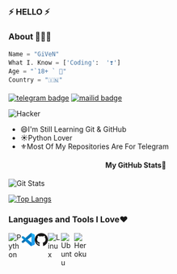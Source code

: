 ### ⚡ HELLO ⚡

### About 🙋🏻‍♂️
```python
Name = "GiVeN"
What I. Know = ['Coding':  '❣️']
Age = "`18+ ` 🐍"
Country = "🇮🇳"
```
#### 
[![telegram badge](https://img.shields.io/badge/@TheTelegramPro-30302f?style=for-the-badge&logo=telegram)](https://t.me/TheTelegramPro)
[![mailid badge](https://img.shields.io/badge/hacker-30302f?style=for-the-badge&logo=gmail)](mailto:mr2731930@gmail.com)
<p align="left"> <img src="https://komarev.com/ghpvc/?username=Mohan745&label=Profile%20Views&color=orange&style=flat-square" alt="Hacker" /> </p>

- 😄I'm Still Learning Git & GitHub
- ☀️Python Lover
- ⚜️Most Of My Repositories Are For Telegram

<h4 align="center"><b>My GitHub Stats💛</b></h4>

![Git Stats](https://github-readme-stats.vercel.app/api?username=Mohan745&include_all_commits=true&count_private=true&theme=highcontrast)

[![Top Langs](https://github-readme-stats.vercel.app/api/top-langs/?username=Mohan745&layout=compact&theme=radical)](https://github.com/legendxop)

### Languages and Tools I Love❤️
[<img align="left" alt="Python" width="26px" src="https://upload.wikimedia.org/wikipedia/commons/thumb/c/c3/Python-logo-notext.svg/600px-Python-logo-notext.svg.png" />](https://python.org/)
[<img align="left" alt="Visual Studio Code" width="26px" src="https://raw.githubusercontent.com/github/explore/80688e429a7d4ef2fca1e82350fe8e3517d3494d/topics/visual-studio-code/visual-studio-code.png" />](https://code.visualstudio.com/)
[<img align="left" alt="GitHub" width="26px" src="https://raw.githubusercontent.com/github/explore/78df643247d429f6cc873026c0622819ad797942/topics/github/github.png" />](https://git-scm.com/)
[<img align="left" alt="Linux" width="26px" src="https://www.freepnglogos.com/uploads/linux-png/difference-between-linux-and-window-operating-system-3.png" />](https://www.linux.org/)
[<img align="left" alt="Ubuntu" width="26px" src="https://assets.ubuntu.com/v1/29985a98-ubuntu-logo32.png" />](https://www.ubuntu.com)
[<img align="left" alt="Heroku" width="26px" src="https://www.nicepng.com/png/full/223-2233246_heroku-logo-salesforce-heroku.png" />](https://heroku.com/)

<br />
<br />
